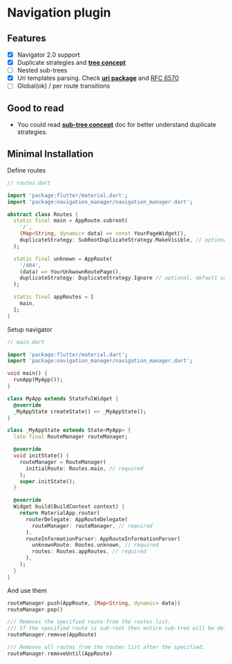 # Navigation plugin

## Features

- [x] Navigator 2.0 support
- [x] Duplicate strategies and [**tree concept**](doc/subtrees.md)
- [ ] Nested sub-trees
- [x] Uri templates parsing. Check [**uri package**](https://pub.dev/packages/uri) and [RFC 6570](https://datatracker.ietf.org/doc/html/rfc6570)
- [ ] Global(ok) / per route transitions

## Good to read

- You could read [**sub-tree concept**](doc/subtrees.md) doc for better understand duplicate strategies.

## Minimal Installation

Define routes

```dart
// routes.dart

import 'package:flutter/material.dart';
import 'package:navigation_manager/navigation_manager.dart';

abstract class Routes {
  static final main = AppRoute.subroot(
    '/',
    (Map<String, dynamic> data) => const YourPageWidget(),
    duplicateStrategy: SubRootDuplicateStrategy.MakeVisible, // optional, default value
  );

  static final unknown = AppRoute(
    '/404',
    (data) => YourUnkwownRoutePage(),
    duplicateStrategy: DuplicateStrategy.Ignore // optional, default value
  );

  static final appRoutes = [
    main,
  ];
}
```

Setup navigator

```dart
// main.dart

import 'package:flutter/material.dart';
import 'package:navigation_manager/navigation_manager.dart';

void main() {
  runApp(MyApp());
}

class MyApp extends StatefulWidget {
  @override
  _MyAppState createState() => _MyAppState();
}

class _MyAppState extends State<MyApp> {
  late final RouteManager routeManager;

  @override
  void initState() {
    routeManager = RouteManager(
      initialRoute: Routes.main, // required
    );
    super.initState();
  }

  @override
  Widget build(BuildContext context) {
    return MaterialApp.router(
      routerDelegate: AppRouteDelegate(
        routeManager: routeManager, // required
      ),
      routeInformationParser: AppRouteInformationParser(
        unknownRoute: Routes.unknown, // required 
        routes: Routes.appRoutes, // required
      ),
    );
  }
}
```

And use them

```dart
routeManager.push(AppRoute, {Map<String, dynamic> data})
routeManager.pop()

/// Removes the specified route from the routes list.
/// If the specified route is sub-root then entire sub-tree will be deleted.
routeManager.remove(AppRoute)

/// Removes all routes from the routes list after the specified.
routeManager.removeUntil(AppRoute)
```
